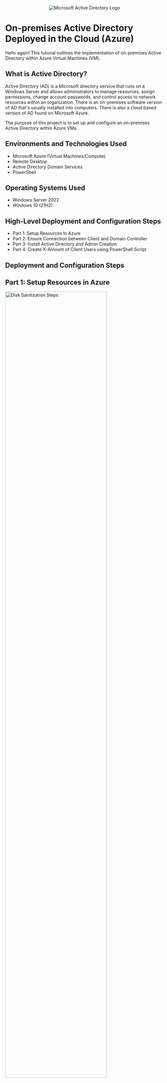 <p align="center">
<img src="https://i.imgur.com/pU5A58S.png" alt="Microsoft Active Directory Logo"/>
</p>

<h1>On-premises Active Directory Deployed in the Cloud (Azure)</h1>
Hello again! This tutorial outlines the implementation of on-premises Active Directory within Azure Virtual Machines (VM).<br />


<h2>What is Active Directory?</h2>

Active Directory (AD) is a Microsoft directory service that runs on a Windows Server and allows administrators to manage resources, assign permissions, change account passwords, and control access to network resources within an organization. There is an on-premises software version of AD that's usually installed into computers. There is also a cloud based version of AD found on Microsoft Azure.

The purpose of this project is to set up and configure an on-premises Active Directory within Azure VMs.

<h2>Environments and Technologies Used</h2>

- Microsoft Azure (Virtual Machines/Compute)
- Remote Desktop
- Active Directory Domain Services
- PowerShell

<h2>Operating Systems Used </h2>

- Windows Server 2022
- Windows 10 (21H2)

<h2>High-Level Deployment and Configuration Steps</h2>

- Part 1: Setup Resources In Azure
- Part 2: Ensure Connection between Client and Domain Controller
- Part 3: Install Active Directory and Admin Creation
- Part 4: Create X-Amount of Client Users using PowerShell Script

<h2>Deployment and Configuration Steps</h2>

<p>
  <h2>Part 1: Setup Resources in Azure</h2>
<img src="https://i.imgur.com/L3byC8z.png" height="80%" width="80%" alt="Disk Sanitization Steps"/><img src="https://i.imgur.com/sLEEO5q.png" height="80%" width="80%" alt="Disk Sanitization Steps"/>
</p>
<p>

- Create the Domain Controller VM (Windows Server 2022) named “DC-1”
  
- Take note of the Resource Group and Virtual Network (Vnet) that get created at this time
-	Set Domain Controller’s NIC Private IP address to be static. DC-1 > Networking > NIC > IP Configurations
-	Create the Client VM (Windows 10) named “Client-1”. Use the same Resource Group and Vnet that was created for DC-1.
-	Ensure that both VMs are in the same Vnet (you can check the topology with the Network Watcher). Take a quick look below at a visual presentation of what we're doing:
  <img src="https://i.imgur.com/gBEzWB4.png" height="50%" width="50%" alt="Disk Sanitization Steps"/>
</p>
<br /><hr>
<p>
  
  <img src="https://i.imgur.com/wIKFQ4K.png" height="50%" width="50%" alt="Disk Sanitization Steps"/>
  </p>
<p>
<h2>Part 2: Ensure Connectivity between the client and Domain Controller</h2>
- Login to Client-1 with Remote Desktop and ping DC-1’s private IP address with "ping -t (ip address)"
  
  - The outcome we should see is a perpetual ping. However, the request times out instead as seen in pic above. Let's fix that error.
</p>
<br /><hr>
<p>
   <img src="https://i.imgur.com/HO5a6A9.png" height="50%" width="50%" alt="Disk Sanitization Steps"/><img src="https://i.imgur.com/qWY1TqJ.png" height="50%" width="50%" alt="Disk Sanitization Steps"/>
  </p>
  <p>
-	Login to the Domain Controller and enable ICMPv4 in on the local windows Firewall
  
  - Open "Windows Defender Firewall with Advanced Security" >> In left side window pane, click "Inbound Rules"
  - Expand the program window and sort Inbound Rules by "ICMPv4" Protocol >> select and right click the 2 Inbound rules starting with "Core Networking Diagnostics - ICMP Echo Request..." (where one has a "Private" profile and the other a "Domain" profile as seen in left pic above) and select "Enable Rule" for both rules
-	Check back at Client-1 to see the ping succeed. It should ping as seen in right pic above.
</p>
<br /><hr>
<p><img src="https://i.imgur.com/Hyhz52R.png" height="50%" width="50%" alt="Disk Sanitization Steps"/><img src="https://i.imgur.com/hVrvKjW.png" height="50%" width="50%" alt="Disk Sanitization Steps"/><img src="https://i.imgur.com/MJoDKvk.png" height="50%" width="50%" alt="Disk Sanitization Steps"/><img src="https://i.imgur.com/OG3pK2e.png" height="50%" width="50%" alt="Disk Sanitization Steps"/></p>
<p>
<h2>Part 3: Install Active Directory & Admin Creation</h2>
- Configure Active Directory

  - Click "notification" to Select: "Promote this server to a Domain Controller"
  - Select: "Add a new forest" (mydomain.com or your choice)
  - Choose a Password and make note of this
  - Complete Installation ("Next"; "Next"; "Next"; "Next" and "Install")
  - Allow the server to close, which will disconnect the Remote Desktop.
  - Restart and then log back into DC-1 as user: mydomain.com\labuser
</p>
<br /><hr>
<p><img src="https://i.imgur.com/kVVwcTQ.png" height="50%" width="50%" alt="Disk Sanitization Steps"/><img src="https://i.imgur.com/OriaoYz.png" height="50%" width="50%" alt="Disk Sanitization Steps"/></p>
<p>
- Create Admin and Normal User Accounts in AD

  - Navigate to Active Directory Users and Computers (ADUC)
  - Create and take note of names and passwords:
    - an Organizational Unit (OU) called “_EMPLOYEES” (as in left pic above)
    - a new OU named “_ADMINS”(as in left pic)
    - a new employee named “Jane Doe” with the username of “jane_admin” (For practice purposes, select "Password never expires") (as in 3 pics in right pic above)
</p>
<br /><hr>
<p><img src="https://i.imgur.com/IQBdLLG.png" height="50%" width="50%" alt="Disk Sanitization Steps"/><img src="https://i.imgur.com/7RcFReS.png" height="50%" width="50%" alt="Disk Sanitization Steps"/></p>
<p>
- Add jane_admin to the “Domain Admins” Security Group

  - Select the _ADMIN Jane Doe and right click to Select Properties >> Select "Member Of" tab
  - Add Domain Users: "Domain" >> Select "Check Names" to open name options
  - Select "Domain Admins" >> Complete by Selecting "Ok"; "Ok"; "Apply"; "Ok" (Refer to pics above for reference)
  - Log out and close the Remote Desktop connection to DC-1
  - Log back in as mydomain\jane_admin
</p>
<br /><hr>
<p>
  <h2>Part 4: Create X-Amount of Client Users using PowerShell Script</h2>
  
  <img src="https://i.imgur.com/1Z00GXq.png" height="50%" width="50%" alt="Disk Sanitization Steps"/>
  <img src="https://i.imgur.com/PN4Prgi.png" height="50%" width="50%" alt="Disk Sanitization Steps"/>
  </p>
<p>
- Join Client-1 to your domain (din-okafor.com)

- (top 2 pics in black) From the Azure Portal, set Client-1’s DNS settings to the DC’s Private IP address
- In Azure, Locate DC's Private IP address in the VM DC's Overview
- Open the VM Client-1 >> Select "Networking" >> Select the "Network Interface" link
- Select "DNS Servers" in the Left Column >> Choose "Custom" DNS Servers & enter the DC's Private IP address as the DNS Server
- From the Azure Portal, restart Client-1

- Login to Client-1 (Remote Desktop) as the original local admin (labuser) and join it to the domain (computer will restart)
  - Log into Client-1 (Remote Desktop) as original local admin (labuser)
  - (Bottom pic) Right Click Start menu >> Select "System" >> (1) Select "Rename this PC (advanced)" >> (2) Select "Change" >> (3) In "Domain" box type:din-okafor.com >> (4) Select "OK" >> (5) In Computer Name/Domain Changes box: -"din-okafor.com\jane_admin" and password >> (6) Select "OK" and restart when prompted
- Login to the Domain Controller via Remote Desktop >> Navigate to Active Directory Users and Computers (ADUC) >> Verify Client-1 shows up inside “Computers” container on the root of the domain
</p>
<br /><hr>
<p><img src="https://i.imgur.com/wAFGLkS.png" height="50%" width="50%" alt="Disk Sanitization Steps"/><img src="https://i.imgur.com/Q0hvZnn.png" height="50%" width="50%" alt="Disk Sanitization Steps"/><img src="https://i.imgur.com/H697YyZ.png" height="50%" width="50%" alt="Disk Sanitization Steps"/></p>
<p>
- Configure Remote Desktop for non-administrative users on Client-1

- Log into Client-1 as mydomain.com\jane_admin (top pic)
- Open system properties (2nd pic, 1) >> (2) Click “Remote Desktop” >> (3) Click "Select users that can remotely access this PC" >> (4) Click "Add" >> (see 3rd pic) Allow “domain users” access to remote desktop 
- Now, you can log into Client-1 as a normal, non-administrative user (The normal way to do this is with Group Policy because it allows you to change many systems at once)
</p>
<br /><hr>
<p>
<img src="https://i.imgur.com/AGiAIb8.png" height="80%" width="80%" alt="Create Random Users"/>
  <img src="https://i.imgur.com/BIqLVDs.png" height="80%" width="80%" alt="Create Random Users"/>
</p>
<p>
- Create a bunch of random additional users and try attempting to log into client-1 with one of the users

- Within DC-1 Remote Desktop 
- Open PowerShell ISE by right clicking to "Run as Administrator" 
- Open new file
- Paste the contents of [this script file](https://github.com/joshmadakor1/AD_PS/blob/master/Generate-Names-Create-Users.ps1) into it (randomly creating new users with "Password1" as their passwords for testing purposes)
- Open Active Directory and check the "_EMPLOYEES" OU to see the list of random users being added 

</p>
<br />
<hr>
<p> <img src="https://i.imgur.com/jubCZnM.png" height="80%" width="80%" alt="Create Random Users"/><img src="https://i.imgur.com/TgNAQAU.png" height="80%" width="80%" alt="Create Random Users"/><img src="https://i.imgur.com/oziMID3.png" height="80%" width="80%" alt="Create Random Users"/></p>
<p>
- Test by choosing random name and accounts

- Choose a random name, take note of account info
- Sign out of Client-1
- Log into Client-1 again, using new account name to test access
</p>
<br /><hr>

<p>
<img src="https://i.imgur.com/1UPzkSS.png" height="50%" width="50%" alt="Disk Sanitization Steps"/><img src="https://i.imgur.com/OXlitbp.png" height="50%" width="50%" alt="Disk Sanitization Steps"/><img src="https://i.imgur.com/Mb2HwGb.png" height="50%" width="50%" alt="Disk Sanitization Steps"/>
</p>
<p>
- Fixing Common Account & Password Issues

- Log into DC-1 >> In ADUC, Navigate to: _EMPLOYEES >> Choose Name of employee whose account you want to adjust and Right Click to find properties
  - Select Account tab 
- Unlock Account when user is locked out (see 1st 2 pics above)
  - Check box to Unlock Account
- Reset Passwords (see last 2 pics in black margin above)
  - Right Click Name of Account you want to adjust
  - Scroll down the Drop Down Menu to "Reset Password"
  - Make new password to share with the employee/user
  - Can also have the employee/user change that password at his or her next login
  - Can also have the employee/user's account unlocked 
</p>
<br /><hr>

<p>
Thats is it ! In the [this script file](https://github.com/joshmadakor1/AD_PS/blob/master/Generate-Names-Create-Users.ps1) (https://github.com/uzodinma-okafor/azure-network-protocols), we will go over various network traffic to and from Azure Virtual Machines with Wireshark as well as experiment with Network Security Groups.
</p>
<br /><hr>
